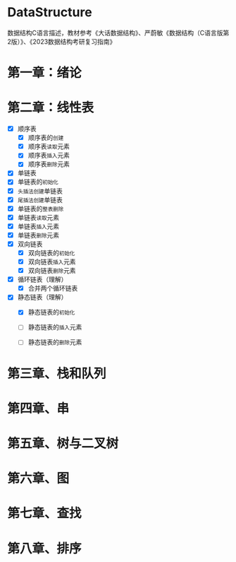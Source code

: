 # DataStructure
数据结构C语言描述，教材参考《大话数据结构》、严蔚敏《数据结构（C语言版第2版）》、《2023数据结构考研复习指南》

# 第一章：绪论

# 第二章：线性表

- [x] 顺序表
  - [x] 顺序表的`创建`
  - [x] 顺序表`读取`元素
  - [x] 顺序表`插入`元素
  - [x] 顺序表`删除`元素
- [x]  单链表
  - [x] 单链表的`初始化`
  - [x] `头插法创建`单链表
  - [x] `尾插法创建`单链表
  - [x] 单链表的`整表删除`
  - [x] 单链表`读取`元素
  - [x] 单链表`插入`元素
  - [x] 单链表`删除`元素
- [x] 双向链表
  - [x] 双向链表的`初始化`
  - [x] 双向链表`插入`元素
  - [x] 双向链表`删除`元素

- [x] 循环链表（理解）
  - [x] 合并两个循环链表
- [x] 静态链表（理解）
  - [x] 静态链表的`初始化`
  - [ ] 静态链表的`插入`元素
  - [ ] 静态链表的`删除`元素


# 第三章、栈和队列

# 第四章、串

# 第五章、树与二叉树

# 第六章、图

# 第七章、查找

# 第八章、排序

